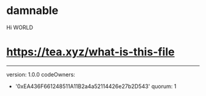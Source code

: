 # damnable
Hi WORLD

# https://tea.xyz/what-is-this-file
---
version: 1.0.0
codeOwners:
  - '0xEA436F661248511A11B2a4a52114426e27b2D543'
quorum: 1
